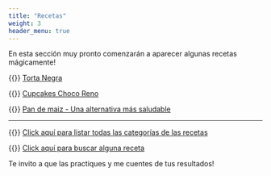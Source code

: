 ```yaml
---
title: "Recetas"
weight: 3
header_menu: true
---
```


En esta sección muy pronto comenzarán a aparecer algunas recetas mágicamente!

{{<icon class="fa fa-hand-o-right">}}&nbsp;[Torta Negra](recipes/torta_negra)

{{<icon class="fa fa-hand-o-right">}}&nbsp;[Cupcakes Choco Reno](recipes/cupcakes_choco_reno)

{{<icon class="fa fa-hand-o-right">}}&nbsp;[Pan de maiz - Una alternativa más saludable](recipes/pan_maiz_saludable)



__________________________________________
{{<icon class="fa fa-hand-o-right">}}&nbsp;[Click aquí para listar todas las categorías de las recetas](categories)

{{<icon class="fa fa-hand-o-right">}}&nbsp;[Click aquí para buscar alguna receta](search/)


Te invito a que las practiques y me cuentes de tus resultados!






